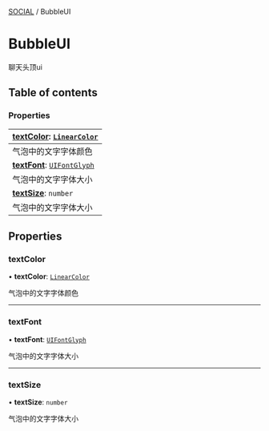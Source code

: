 [SOCIAL](../groups/Core.SOCIAL.md) / BubbleUI

# BubbleUI <Badge type="tip" text="Class" /> <Score text="BubbleUI" />

<span class="content-big">

聊天头顶ui

</span>

## Table of contents

### Properties <Score text="Properties" /> 
| **[textColor](mw.BubbleUI.md#textcolor)**: [`LinearColor`](mw.LinearColor.md)  |
| :-----|
| 气泡中的文字字体颜色|
| **[textFont](mw.BubbleUI.md#textfont)**: [`UIFontGlyph`](../enums/mw.UIFontGlyph.md)  |
| 气泡中的文字字体大小|
| **[textSize](mw.BubbleUI.md#textsize)**: `number`  |
| 气泡中的文字字体大小|

## Properties

### textColor <Score text="textColor" /> 

• **textColor**: [`LinearColor`](mw.LinearColor.md)

气泡中的文字字体颜色

___

### textFont <Score text="textFont" /> 

• **textFont**: [`UIFontGlyph`](../enums/mw.UIFontGlyph.md)

气泡中的文字字体大小

___

### textSize <Score text="textSize" /> 

• **textSize**: `number`

气泡中的文字字体大小
